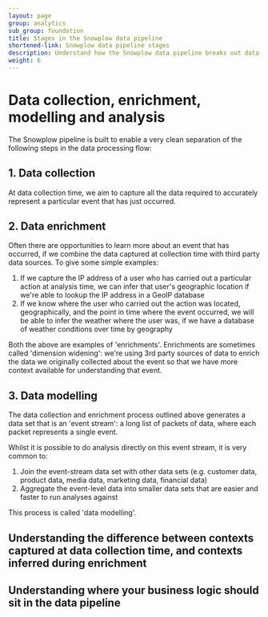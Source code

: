 ```yaml
---
layout: page
group: analytics
sub_group: foundation
title: Stages in the Snowplow data pipeline
shortened-link: Snowplow data pipeline stages
description: Understand how the Snowplow data pipeline breaks out data collection, enrichment, modelling and analysis
weight: 6
---
```


# Data collection, enrichment, modelling and analysis

The Snowplow pipeline is built to enable a very clean separation of the following steps in the data processing flow:

## 1. Data collection

At data collection time, we aim to capture all the data required to accurately represent a particular event that has just occurred.

## 2. Data enrichment

Often there are opportunities to learn more about an event that has occurred, if we combine the data captured at collection time with third party data sources. To give some simple examples:

1. If we capture the IP address of a user who has carried out a particular action at analysis time, we can infer that user's geographic location if we're able to lookup the IP address in a GeoIP database
2. If we know where the user who carried out the action was located, geographically, and the point in time where the event occurred, we will be able to infer the weather where the user was, if we have a database of weather conditions over time by geography

Both the above are examples of 'enrichments'. Enrichments are sometimes called 'dimension widening': we're using 3rd party sources of data to enrich the data we originally collected about the event so that we have more context available for understanding that event.

## 3. Data modelling

The data collection and enrichment process outlined above generates a data set that is an 'event stream': a long list of packets of data, where each packet represents a single event.

Whilst it is possible to do analysis directly on this event stream, it is very common to:

1. Join the event-stream data set with other data sets (e.g. customer data, product data, media data, marketing data, financial data)
2. Aggregate the event-level data into smaller data sets that are easier and faster to run analyses against

This process is called 'data modelling'.

## Understanding the difference between contexts captured at data collection time, and contexts inferred during enrichment

## Understanding where your business logic should sit in the data pipeline



